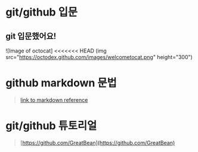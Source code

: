 # git/github 입문
## git 입문했어요!
![Image of octocat]
<<<<<<< HEAD
(img src="https://octodex.github.com/images/welcometocat.png" height="300")



# github markdown 문법
>[link to markdown reference](https://guides.github.com/features/mastering-markdown/)



 
# git/github 튜토리얼
>[https://github.com/GreatBean](https://github.com/GreatBean)
